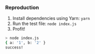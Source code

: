 ### Reproduction

1. Install dependencies using Yarn: `yarn`
2. Run the test file: `node index.js`
3. Profit!

```bash
> node index.js
{ a: '1', b: '2' }
success!
```
